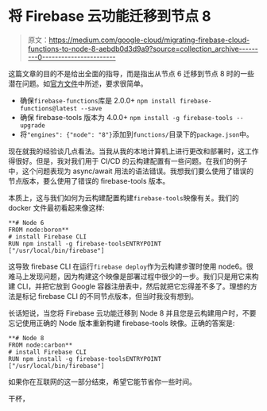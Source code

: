 # 将 Firebase 云功能迁移到节点 8

> 原文：<https://medium.com/google-cloud/migrating-firebase-cloud-functions-to-node-8-aebdb0d3d9a9?source=collection_archive---------0----------------------->

这篇文章的目的不是给出全面的指导，而是指出从节点 6 迁移到节点 8 时的一些潜在问题。如[官方文件](https://firebase.google.com/docs/functions/manage-functions#set_nodejs_version)中所述，要求很简单。

*   确保`firebase-functions`库是 2.0.0+
    `npm install firebase-functions@latest --save`
*   确保 firebase-tools 版本为 4.0.0+
    `npm install -g firebase-tools --upgrade`
*   将`"engines": {"node": "8"}`添加到`functions/`目录下的`package.json`中。

现在就我的经验谈几点看法。当我从我的本地计算机上进行更改和部署时，这工作得很好。但是，我对我们用于 CI/CD 的云构建配置有一些问题。在我们的例子中，这个问题表现为 async/await 用法的语法错误。我想我们要么使用了错误的节点版本，要么使用了错误的 firebase-tools 版本。

本质上，这与我们如何为云构建配置构建`firebase-tools`映像有关。我们的 docker 文件最初看起来像这样:

```
**# Node 6
FROM node:boron**
# install Firebase CLI
RUN npm install -g firebase-toolsENTRYPOINT ["/usr/local/bin/firebase"]
```

这导致 firebase CLI 在运行`firebase deploy`作为云构建步骤时使用 node6。很难马上发现问题，因为构建这个映像是部署过程中很少的一步。我们只是用它来构建 CLI，并把它放到 Google 容器注册表中，然后就把它忘得差不多了。理想的方法是标记 firebase CLI 的不同节点版本，但当时我没有想到。

长话短说，当您将 Firebase 云功能迁移到 Node 8 并且您是云构建用户时，不要忘记使用正确的 Node 版本重新构建 firebase-tools 映像。正确的答案是:

```
**# Node 8
FROM node:carbon**
# install Firebase CLI
RUN npm install -g firebase-toolsENTRYPOINT ["/usr/local/bin/firebase"]
```

如果你在互联网的这一部分结束，希望它能节省你一些时间。

干杯，